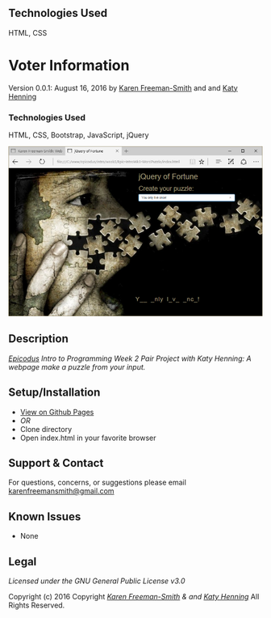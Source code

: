 ## Technologies Used
HTML, CSS

# Voter Information
Version 0.0.1: August 16, 2016
by [Karen Freeman-Smith](https://karenfreemansmith.github.io) and and [Katy Henning](https://katycodes.github.io/portfolio)

### Technologies Used
HTML, CSS, Bootstrap, JavaScript, jQuery

![screenshot of project running](screenshot.png)

## Description
*[Epicodus](http://epicodus.com) Intro to Programming Week 2 Pair Project with Katy Henning: A webpage make a puzzle from your input.*

## Setup/Installation
* [View on Github Pages](https://karenfreemansmith.github.io/Epic-IntroWk3-WordPuzzle)
* _OR_
* Clone directory
* Open index.html in your favorite browser

## Support & Contact
For questions, concerns, or suggestions please email karenfreemansmith@gmail.com

## Known Issues
* None

## Legal
*Licensed under the GNU General Public License v3.0*

Copyright (c) 2016 Copyright _[Karen Freeman-Smith](https://karenfreemansmith.github.io) & and [Katy Henning](https://katycodes.github.io/portfolio)_ All Rights Reserved.
